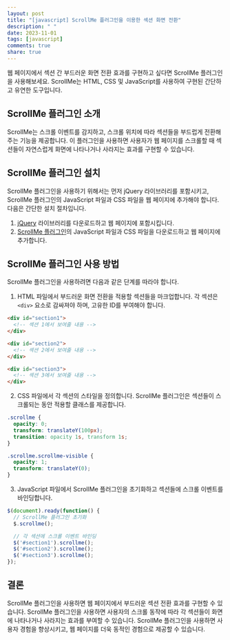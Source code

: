 ```yaml
---
layout: post
title: "[javascript] ScrollMe 플러그인을 이용한 섹션 화면 전환"
description: " "
date: 2023-11-01
tags: [javascript]
comments: true
share: true
---
```


웹 페이지에서 섹션 간 부드러운 화면 전환 효과를 구현하고 싶다면 ScrollMe 플러그인을 사용해보세요. ScrollMe는 HTML, CSS 및 JavaScript를 사용하여 구현된 간단하고 유연한 도구입니다.

## ScrollMe 플러그인 소개

ScrollMe는 스크롤 이벤트를 감지하고, 스크롤 위치에 따라 섹션들을 부드럽게 전환해주는 기능을 제공합니다. 이 플러그인을 사용하면 사용자가 웹 페이지를 스크롤할 때 섹션들이 자연스럽게 화면에 나타나거나 사라지는 효과를 구현할 수 있습니다.

## ScrollMe 플러그인 설치

ScrollMe 플러그인을 사용하기 위해서는 먼저 jQuery 라이브러리를 포함시키고, ScrollMe 플러그인의 JavaScript 파일과 CSS 파일을 웹 페이지에 추가해야 합니다. 다음은 간단한 설치 절차입니다.

1. [jQuery](https://jquery.com/) 라이브러리를 다운로드하고 웹 페이지에 포함시킵니다.
2. [ScrollMe 플러그인](https://scrollme-useful.github.io/)의 JavaScript 파일과 CSS 파일을 다운로드하고 웹 페이지에 추가합니다.

## ScrollMe 플러그인 사용 방법

ScrollMe 플러그인을 사용하려면 다음과 같은 단계를 따라야 합니다.

1. HTML 파일에서 부드러운 화면 전환을 적용할 섹션들을 마크업합니다. 각 섹션은 `<div>` 요소로 감싸져야 하며, 고유한 ID를 부여해야 합니다.

```html
<div id="section1">
  <!-- 섹션 1에서 보여줄 내용 -->
</div>

<div id="section2">
  <!-- 섹션 2에서 보여줄 내용 -->
</div>

<div id="section3">
  <!-- 섹션 3에서 보여줄 내용 -->
</div>
```

2. CSS 파일에서 각 섹션의 스타일을 정의합니다. ScrollMe 플러그인은 섹션들이 스크롤되는 동안 적용할 클래스를 제공합니다.

```css
.scrollme {
  opacity: 0;
  transform: translateY(100px);
  transition: opacity 1s, transform 1s;
}

.scrollme.scrollme-visible {
  opacity: 1;
  transform: translateY(0);
}
```

3. JavaScript 파일에서 ScrollMe 플러그인을 초기화하고 섹션들에 스크롤 이벤트를 바인딩합니다.

```javascript
$(document).ready(function() {
  // ScrollMe 플러그인 초기화
  $.scrollme();

  // 각 섹션에 스크롤 이벤트 바인딩
  $('#section1').scrollme();
  $('#section2').scrollme();
  $('#section3').scrollme();
});
```

## 결론

ScrollMe 플러그인을 사용하면 웹 페이지에서 부드러운 섹션 전환 효과를 구현할 수 있습니다. ScrollMe 플러그인을 사용하면 사용자의 스크롤 동작에 따라 각 섹션들이 화면에 나타나거나 사라지는 효과를 부여할 수 있습니다. ScrollMe 플러그인을 사용하면 사용자 경험을 향상시키고, 웹 페이지를 더욱 동적인 경험으로 제공할 수 있습니다.